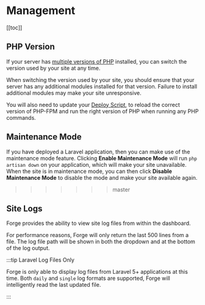 # Management

[[toc]]

## PHP Version

If your server has [multiple versions of PHP](/1.0/servers/php.html) installed, you can switch the version used by your site at any time.

When switching the version used by your site, you should ensure that your server has any additional modules installed for that version. Failure to install additional modules may make your site unresponsive.

You will also need to update your [Deploy Script](/1.0/sites/deployments.html#deploy-script), to reload the correct version of PHP-FPM and run the right version of PHP when running any PHP commands.

## Maintenance Mode

If you have deployed a Laravel application, then you can make use of the maintenance mode feature. Clicking **Enable Maintenance Mode** will run `php artisan down` on your application, which will make your site unavailable. When the site is in maintenance mode, you can then click **Disable Maintenance Mode** to disable the mode and make your site available again.
>>>>>>> master

## Site Logs

Forge provides the ability to view site log files from within the dashboard.

For performance reasons, Forge will only return the last 500 lines from a file. The log file path will be shown in both the dropdown and at the bottom of the log output.

:::tip Laravel Log Files Only

Forge is only able to display log files from Laravel 5+ applications at this time. Both `daily` and `single` log formats are supported, Forge will intelligently read the last updated file.

:::
